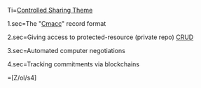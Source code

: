 Ti=<a href="index.php?action=doc&file=S/About/Conference/Theme/Tech_ControlledSharing_0.md">Controlled Sharing Theme</a>

1.sec=The "<a href="index.php?action=doc&file=S/About/Conference/Stack/Cmacc_0.md">Cmacc</a>" record format

2.sec=Giving access to protected-resource (private repo) <a href="index.php?action=doc&file=S/About/Conference/Stack/CRUD_0.md">CRUD</a>

3.sec=Automated computer negotiations

4.sec=Tracking commitments via blockchains

=[Z/ol/s4]